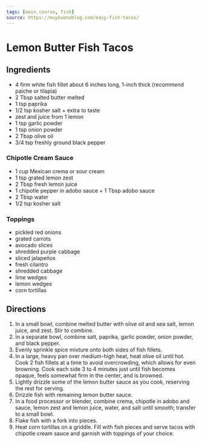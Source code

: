 ```yaml
---
tags: [main_course, fish]
source: https://muybuenoblog.com/easy-fish-tacos/
---
```


# Lemon Butter Fish Tacos

## Ingredients

- 4 firm white fish fillet about 6 inches long, 1-inch thick (recommend paiche or tilapia)
- 2 Tbsp salted butter melted
- 1 tsp paprika
- 1/2 tsp kosher salt + extra to taste
- zest and juice from 1 lemon
- 1 tsp garlic powder
- 1 tsp onion powder
- 2 Tbsp olive oil
- 3/4 tsp freshly ground black pepper

### Chipotle Cream Sauce

- 1 cup Mexican crema or sour cream
- 1 tsp grated lemon zest
- 2 Tbsp fresh lemon juice
- 1 chipotle pepper in adobo sauce + 1 Tbsp  adobo sauce
- 2 Tbsp water
- 1/2 tsp kosher salt

### Toppings

- pickled red onions
- grated carrots
- avocado slices
- shredded purple cabbage
- sliced jalapeños
- fresh cilantro
- shredded cabbage
- lime wedges
- lemon wedges
- corn tortillas

## Directions

1. In a small bowl, combine melted butter with olive oil and sea salt, lemon juice, and zest. Stir to combine.
2. In a separate bowl, combine salt, paprika, garlic powder, onion powder, and black pepper.
3. Evenly sprinkle spice mixture onto both sides of fish fillets.
4. In a large, heavy pan over medium-high heat, heat olive oil until hot. Cook 2 fish fillets at a time to avoid overcrowding, which allows for even browning. Cook each side 3 to 4 minutes just until fish becomes opaque, feels somewhat firm in the center, and is browned.
5. Lightly drizzle some of the lemon butter sauce as you cook, reserving the rest for serving.
6. Drizzle fish with remaining lemon butter sauce.
7. In a food processor or blender, combine crema, chipotle in adobo and sauce, lemon zest and lemon juice, water, and salt until smooth; transfer to a small bowl.
8. Flake fish with a fork into pieces.
9. Heat corn tortillas on a griddle. Fill with fish pieces and serve tacos with chipotle cream sauce and garnish with toppings of your choice.
